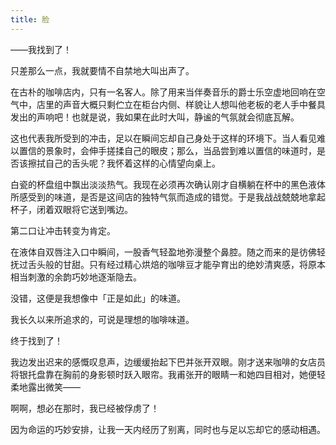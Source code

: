 ```yaml
---
title: 脸
---
```


——我找到了！

只差那么一点，我就要情不自禁地大叫出声了。

在古朴的咖啡店内，只有一名客人。除了用来当伴奏音乐的爵士乐空虚地回响在空气中，店里的声音大概只剩伫立在柜台内侧、样貌让人想叫他老板的老人手中餐具发出的声响吧！也就是说，我如果在此时大叫，静谧的气氛就会彻底瓦解。

这也代表我所受到的冲击，足以在瞬间忘却自己身处于这样的环境下。当人看见难以置信的景象时，会伸手搓揉自己的眼皮；那么，当品尝到难以置信的味道时，是否该擦拭自己的舌头呢？我怀着这样的心情望向桌上。

白瓷的杯盘组中飘出淡淡热气。我现在必须再次确认刚才自横躺在杯中的黑色液体所感受到的味道，是否是这间店的独特气氛而造成的错觉。于是我战战兢兢地拿起杯子，闭着双眼将它送到嘴边。

第二口让冲击转变为肯定。

在液体自双唇注入口中瞬间，一股香气轻盈地弥漫整个鼻腔。随之而来的是彷佛轻抚过舌头般的甘甜。只有经过精心烘焙的咖啡豆才能孕育出的绝妙清爽感，将原本相当刺激的余韵巧妙地逐渐隐去。

没错，这便是我想像中「正是如此」的味道。

我长久以来所追求的，可说是理想的咖啡味道。

终于找到了！

我边发出迟来的感慨叹息声，边缓缓抬起下巴并张开双眼。刚才送来咖啡的女店员将银托盘靠在胸前的身影顿时跃入眼帘。我甫张开的眼睛一和她四目相对，她便轻柔地露出微笑——

啊啊，想必在那时，我已经被俘虏了！

因为命运的巧妙安排，让我一天内经历了别离，同时也与足以忘却它的感动相遇。
